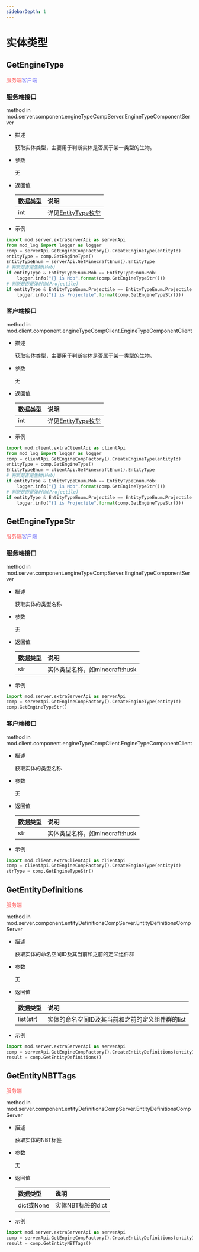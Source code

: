 ```yaml
---
sidebarDepth: 1
---
```

# 实体类型

## GetEngineType

<span style="display:inline;color:#ff5555">服务端</span><span style="display:inline;color:#7575f9">客户端</span>

### 服务端接口

<span id="s0"></span>
method in mod.server.component.engineTypeCompServer.EngineTypeComponentServer

- 描述

    获取实体类型，主要用于判断实体是否属于某一类型的生物。

- 参数

    无

- 返回值

    | <div style="width: 4em">数据类型</div> | 说明 |
    | :--- | :--- |
    | int | 详见[EntityType枚举](../../枚举值/EntityType.md) |

- 示例

```python
import mod.server.extraServerApi as serverApi
from mod_log import logger as logger
comp = serverApi.GetEngineCompFactory().CreateEngineType(entityId)
entityType = comp.GetEngineType()
EntityTypeEnum = serverApi.GetMinecraftEnum().EntityType
# 判断是否是生物(Mob)
if entityType & EntityTypeEnum.Mob == EntityTypeEnum.Mob:
    logger.info("{} is Mob".format(comp.GetEngineTypeStr()))
# 判断是否是弹射物(Projectile)
if entityType & EntityTypeEnum.Projectile == EntityTypeEnum.Projectile:
    logger.info("{} is Projectile".format(comp.GetEngineTypeStr()))
```



### 客户端接口

<span id="c0"></span>
method in mod.client.component.engineTypeCompClient.EngineTypeComponentClient

- 描述

    获取实体类型，主要用于判断实体是否属于某一类型的生物。

- 参数

    无

- 返回值

    | <div style="width: 4em">数据类型</div> | 说明 |
    | :--- | :--- |
    | int | 详见[EntityType枚举](../../枚举值/EntityType.md) |

- 示例

```python
import mod.client.extraClientApi as clientApi
from mod_log import logger as logger
comp = clientApi.GetEngineCompFactory().CreateEngineType(entityId)
entityType = comp.GetEngineType()
EntityTypeEnum = clientApi.GetMinecraftEnum().EntityType
# 判断是否是生物(Mob)
if entityType & EntityTypeEnum.Mob == EntityTypeEnum.Mob:
    logger.info("{} is Mob".format(comp.GetEngineTypeStr()))
# 判断是否是弹射物(Projectile)
if entityType & EntityTypeEnum.Projectile == EntityTypeEnum.Projectile:
    logger.info("{} is Projectile".format(comp.GetEngineTypeStr()))
```



## GetEngineTypeStr

<span style="display:inline;color:#ff5555">服务端</span><span style="display:inline;color:#7575f9">客户端</span>

### 服务端接口

<span id="s0"></span>
method in mod.server.component.engineTypeCompServer.EngineTypeComponentServer

- 描述

    获取实体的类型名称

- 参数

    无

- 返回值

    | <div style="width: 4em">数据类型</div> | 说明 |
    | :--- | :--- |
    | str | 实体类型名称，如minecraft:husk |

- 示例

```python
import mod.server.extraServerApi as serverApi
comp = serverApi.GetEngineCompFactory().CreateEngineType(entityId)
comp.GetEngineTypeStr()
```



### 客户端接口

<span id="c0"></span>
method in mod.client.component.engineTypeCompClient.EngineTypeComponentClient

- 描述

    获取实体的类型名称

- 参数

    无

- 返回值

    | <div style="width: 4em">数据类型</div> | 说明 |
    | :--- | :--- |
    | str | 实体类型名称，如minecraft:husk |

- 示例

```python
import mod.client.extraClientApi as clientApi
comp = clientApi.GetEngineCompFactory().CreateEngineType(entityId)
strType = comp.GetEngineTypeStr()
```



## GetEntityDefinitions

<span style="display:inline;color:#ff5555">服务端</span>

method in mod.server.component.entityDefinitionsCompServer.EntityDefinitionsCompServer

- 描述

    获取实体的命名空间ID及其当前和之前的定义组件群

- 参数

    无

- 返回值

    | <div style="width: 4em">数据类型</div> | 说明 |
    | :--- | :--- |
    | list(str) | 实体的命名空间ID及其当前和之前的定义组件群的list |

- 示例

```python
import mod.server.extraServerApi as serverApi
comp = serverApi.GetEngineCompFactory().CreateEntityDefinitions(entityId)
result = comp.GetEntityDefinitions()
```



## GetEntityNBTTags

<span style="display:inline;color:#ff5555">服务端</span>

method in mod.server.component.entityDefinitionsCompServer.EntityDefinitionsCompServer

- 描述

    获取实体的NBT标签

- 参数

    无

- 返回值

    | <div style="width: 4em">数据类型</div> | 说明 |
    | :--- | :--- |
    | dict或None | 实体NBT标签的dict |

- 示例

```python
import mod.server.extraServerApi as serverApi
comp = serverApi.GetEngineCompFactory().CreateEntityDefinitions(entityId)
result = comp.GetEntityNBTTags()
```



